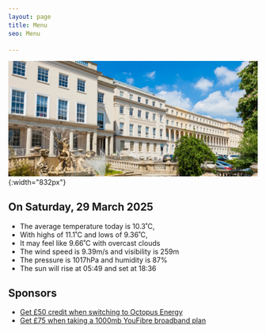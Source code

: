 ```yaml
---
layout: page
title: Menu
seo: Menu

---
```


![Logo](/images/logo.jpg){:width="832px"}

<!-- weather_marker starts -->
## On Saturday, 29 March 2025

- The average temperature today is 10.3˚C,
- With highs of 11.1˚C and lows of 9.36˚C,
- It may feel like 9.66˚C with overcast clouds
- The wind speed is 9.39m/s and visibility is 259m
- The pressure is 1017hPa and humidity is 87%
- The sun will rise at 05:49 and set at 18:36

<!-- weather_marker ends -->

## Sponsors

- [Get £50 credit when switching to Octopus Energy](https://bit.ly/3oD1nnS)
- [Get £75 when taking a 1000mb YouFibre broadband plan](https://aklam.io/91zWhU?)



